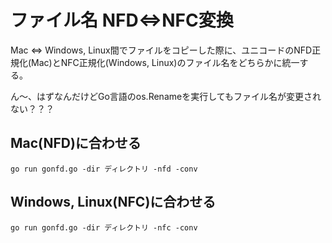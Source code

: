 # ファイル名 NFD⇔NFC変換

Mac ⇔ Windows, Linux間でファイルをコピーした際に、ユニコードのNFD正規化(Mac)とNFC正規化(Windows, Linux)のファイル名をどちらかに統一する。

ん～、はずなんだけどGo言語のos.Renameを実行してもファイル名が変更されない？？？

## Mac(NFD)に合わせる

```
go run gonfd.go -dir ディレクトリ -nfd -conv
```

## Windows, Linux(NFC)に合わせる

```
go run gonfd.go -dir ディレクトリ -nfc -conv
```
